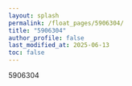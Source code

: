 ```yaml
---
layout: splash
permalink: /float_pages/5906304/
title: "5906304"
author_profile: false
last_modified_at: 2025-06-13
toc: false
---
```

 
5906304
